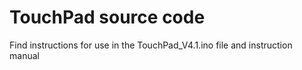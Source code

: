 # TouchPad source code

Find instructions for use in the TouchPad_V4.1.ino file and instruction manual
